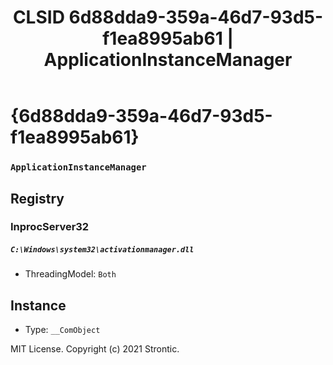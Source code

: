 ﻿---
title: "CLSID 6d88dda9-359a-46d7-93d5-f1ea8995ab61 | ApplicationInstanceManager"
excerpt: What is COM-Object CLSID 6d88dda9-359a-46d7-93d5-f1ea8995ab61?
---

# {6d88dda9-359a-46d7-93d5-f1ea8995ab61}

### `ApplicationInstanceManager`

## Registry


### InprocServer32

##### `C:\Windows\system32\activationmanager.dll`
* ThreadingModel: `Both`

## Instance

* Type: `__ComObject`

MIT License. Copyright (c) 2021 Strontic.


